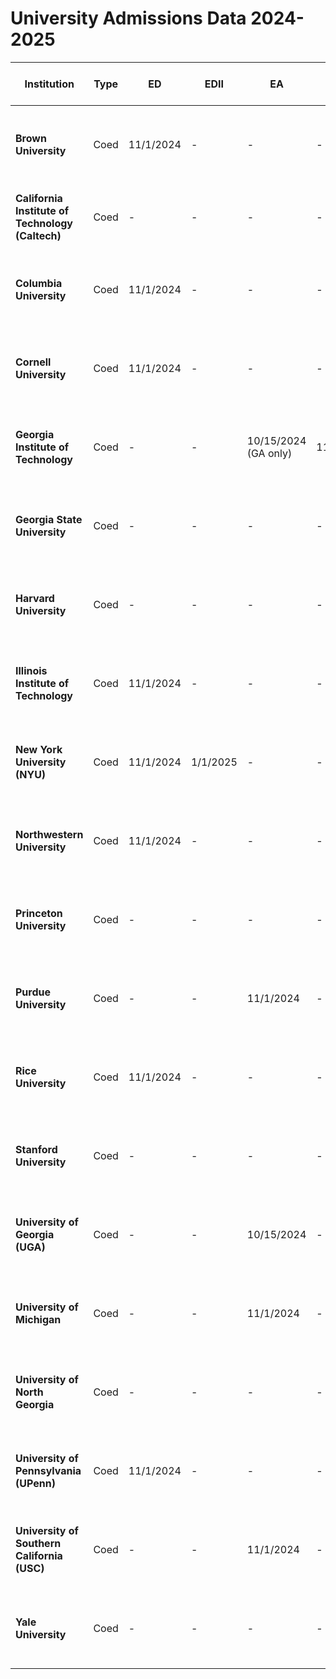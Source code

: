 # University Admissions Data 2024-2025

| Institution | Type | ED | EDII | EA | EAII | REA | RD/Rolling | US App Fee | Int'l App Fee | PE | C&G | Portfolio | WS | Test Policy | SAT/ACT Tests Used | English Proficiency | TE | OE | MR | CR | Saves Forms | Acceptance Rate | Average GPA | SAT Range | Known For/Values |
|-------------|------|----|----|----|----|----|----|----|----|----|----|----|----|----|----|----|----|----|----|----|----|----|----|----|----|
| **Brown University** | Coed | 11/1/2024 | - | - | - | - | 1/3/2025 | $75 | $75 | S | R | - | - | Test-Optional | SAT without Essay or ACT without Essay | See website | 2 | 0 | - | - | See website | 5.10% | 4.08 | 1460-1570 | Open Curriculum, student independence, creativity, interdisciplinary study |
| **California Institute of Technology (Caltech)** | Coed | - | - | - | - | - | 1/3/2025 | $75 | $75 | - | - | - | - | Test-Free | - | Duolingo or IELTS or TOEFL | 2 | 0 | - | - | Always required | 3.90% | 4.19 | 1530-1580 | STEM research, physics, engineering, innovation, academic rigor |
| **Columbia University** | Coed | 11/1/2024 | - | - | - | - | 1/1/2025 | $85 | $85 | S | R | - | - | Test-Optional | SAT without Essay or ACT without Essay | Cambridge English or Duolingo or IELTS or TOEFL | 2 | 0 | - | - | Never required | 3.90% | 4.15 | 1510-1560 | Core Curriculum, NYC location, humanities, journalism, sciences |
| **Cornell University** | Coed | 11/1/2024 | - | - | - | - | 1/2/2025 | $80 | $80 | - | - | - | - | Test-Optional | SAT without Essay or ACT without Essay | See website | 2 | 0 | - | - | Always required | 7.00% | 4.07 | 1450-1560 | Ivy League + land-grant, architecture, hotel management, engineering |
| **Georgia Institute of Technology** | Coed | - | - | 10/15/2024 (GA only) | 11/1/2024 | - | 1/6/2025 | $75 | $85 | - | - | - | - | Test-Optional | SAT without Essay or ACT without Essay | See website | 0 | 0 | - | - | Always required | 16.50% | 4.07 | 1370-1540 | Public tech school, engineering, CS, business, applied research |
| **Georgia State University** | Coed | - | - | - | - | - | 5/1/2025 (Priority: 11/15/2024) | $60 | $60 | - | - | - | - | Test-Optional | SAT without Essay or ACT without Essay | IELTS or TOEFL or PTE | 0 | 0 | - | - | Sometimes required | 82% | 3.4 | 950-1150 | Urban research university, social mobility, student support, diversity |
| **Harvard University** | Coed | - | - | - | - | 11/1/2024 | 1/1/2025 | $85 | $85 | S | R | - | - | **Test-Required** | SAT without Essay or ACT without Essay | See website | 2 | 0 | - | - | Always required | 3.60% | 4.18 | 1490-1580 | Global leader in all disciplines, government, law, medicine, economics |
| **Illinois Institute of Technology** | Coed | 11/1/2024 | - | - | - | - | 2/1/2025 (Priority: 11/15/2024) | $0 | $0 | - | - | - | - | Test-Optional | SAT without Essay or ACT without Essay | IELTS or TOEFL or PTE | 0 | 0 | - | - | Never required | 66% | 3.98 | 1230-1440 | Engineering, architecture, computer science, innovation |
| **New York University (NYU)** | Coed | 11/1/2024 | 1/1/2025 | - | - | - | 1/5/2025 | $85 | $85 | S | R | - | - | Test-Optional | SAT without Essay or ACT without Essay | See website | 0 | 0 | - | - | Never required | 8.00% | 3.7 | 1450-1570 | Film, performing arts, business, global campuses, urban engagement |
| **Northwestern University** | Coed | 11/1/2024 | - | - | - | - | 1/2/2025 | $75 | $75 | - | - | - | - | Test-Optional | SAT without Essay or ACT without Essay | See website | 1 | 0 | - | - | Flexible | 7.20% | 4.1 | 1460-1560 | Journalism, theater, economics, engineering, cross-disciplinary study |
| **Princeton University** | Coed | - | - | - | - | 11/1/2024 | 1/1/2025 | $70 | $70 | C | O | L | - | Test-Optional | SAT without Essay or ACT without Essay | See website | 2 | 0 | - | - | Never required | 5.70% | 4.14 | 1470-1570 | Math, philosophy, public policy, undergraduate teaching |
| **Purdue University** | Coed | - | - | 11/1/2024 | - | - | 1/15/2025 | $60 | $60 | - | - | - | - | Test-Optional | SAT without Essay or ACT without Essay | See website | 0 | 0 | - | - | Always required | 50% | 3.8 | 1190-1410 | Engineering powerhouse, aerospace, mechanical, affordability |
| **Rice University** | Coed | 11/1/2024 | - | - | - | - | 1/4/2025 | $75 | $75 | - | - | - | - | Test-Optional | SAT without Essay or ACT without Essay | See website | 2 | 0 | - | - | Always required | 7.70% | 4.12 | 1500-1560 | Top-tier research, STEM, humanities, residential colleges |
| **Stanford University** | Coed | - | - | - | - | 11/1/2024 | 1/5/2025 | $90 | $90 | C | O | L | - | Test-Optional | SAT without Essay or ACT without Essay | See website | 2 | 0 | - | - | Always required | 3.90% | 4.18 | 1500-1570 | Silicon Valley innovator, entrepreneurship, CS, interdisciplinary research |
| **University of Georgia (UGA)** | Coed | - | - | 10/15/2024 | - | - | 1/1/2025 | $70 | $85 | - | - | - | - | Test-Optional | SAT without Essay or ACT without Essay | IELTS or TOEFL | 0 | 0 | - | - | Always required | 39% | 4 | 1250-1460 | Flagship public university, business, law, public affairs |
| **University of Michigan** | Coed | - | - | 11/1/2024 | - | - | 2/1/2025 | $75 | $75 | S | R | - | - | Test-Optional | SAT without Essay or ACT without Essay | None | 1 | 0 | - | - | Flexible | 17% | 3.9 | 1340-1530 | Top public university, engineering, medicine, social sciences |
| **University of North Georgia** | Coed | - | - | - | - | - | 4/1/2025 (Priority: 11/15/2024) | $40 | $40 | - | - | - | - | Test-Optional | SAT without Essay or ACT without Essay | See website | 0 | 0 | - | - | Always required | 81% | 3.5 | 1020-1200 | Military education, nursing, leadership, affordability |
| **University of Pennsylvania (UPenn)** | Coed | 11/1/2024 | - | - | - | - | 1/5/2025 | $75 | $75 | - | - | - | - | Test-Optional | SAT without Essay or ACT without Essay | See website | 1 | 0 | - | - | Never required | 6.50% | 4.1 | 1490-1570 | Wharton Business School, interdisciplinary learning, pre-professional success |
| **University of Southern California (USC)** | Coed | - | - | 11/1/2024 | - | - | 1/15/2025 | $85 | $85 | S | R | - | - | Test-Optional | SAT without Essay or ACT without Essay | See website | 0 | 0 | - | - | Never required | 9.80% | 4 | 1410-1540 | Prestigious private in LA, film, business, communication |
| **Yale University** | Coed | - | - | - | - | 11/1/2024 | 1/2/2025 | $80 | $80 | - | - | - | - | Test-Optional | SAT without Essay or ACT without Essay | None | 2 | 0 | - | - | Flexible | 4.35% | 4.14 | 1470-1560 | Humanities, law, global studies, leadership, public service |
